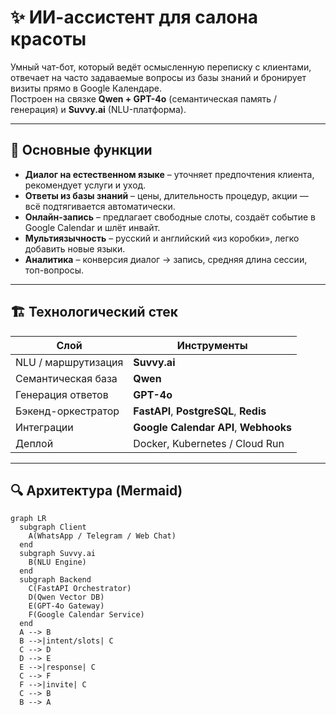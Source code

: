 # ✨ ИИ-ассистент для салона красоты

Умный чат-бот, который ведёт осмысленную переписку с клиентами, отвечает на часто задаваемые вопросы из базы знаний и бронирует визиты прямо в Google Календаре.  
Построен на связке **Qwen + GPT-4o** (семантическая память / генерация) и **Suvvy.ai** (NLU-платформа).

---

## 📌 Основные функции

- **Диалог на естественном языке** – уточняет предпочтения клиента, рекомендует услуги и уход.  
- **Ответы из базы знаний** – цены, длительность процедур, акции — всё подтягивается автоматически.  
- **Онлайн-запись** – предлагает свободные слоты, создаёт событие в Google Calendar и шлёт инвайт.  
- **Мультиязычность** – русский и английский «из коробки», легко добавить новые языки.  
- **Аналитика** – конверсия диалог → запись, средняя длина сессии, топ-вопросы.  

---

## 🏗️ Технологический стек

| Слой | Инструменты |
|------|-------------|
| NLU / маршрутизация | **Suvvy.ai** |
| Семантическая база | **Qwen** |
| Генерация ответов | **GPT-4o** |
| Бэкенд-оркестратор | **FastAPI**, **PostgreSQL**, **Redis** |
| Интеграции | **Google Calendar API**, **Webhooks** |
| Деплой | Docker, Kubernetes / Cloud Run |

---

## 🔍 Архитектура (Mermaid)

```mermaid
graph LR
  subgraph Client
    A(WhatsApp / Telegram / Web Chat)
  end
  subgraph Suvvy.ai
    B(NLU Engine)
  end
  subgraph Backend
    C(FastAPI Orchestrator)
    D(Qwen Vector DB)
    E(GPT-4o Gateway)
    F(Google Calendar Service)
  end
  A --> B
  B -->|intent/slots| C
  C --> D
  D --> E
  E -->|response| C
  C --> F
  F -->|invite| C
  C --> B
  B --> A
